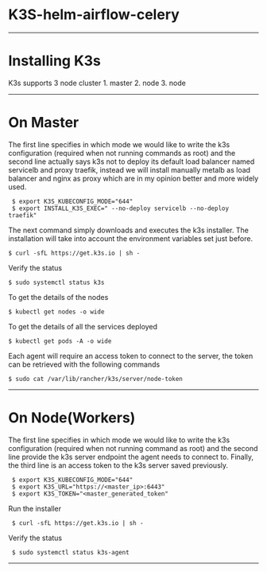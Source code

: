 # K3S-helm-airflow-celery

-------------------------------------------------------------------------------------------------------------------------------------------
# Installing K3s
   K3s supports 3 node cluster
    1. master
    2. node
    3. node
    
-------------------------------------------------------------------------------------------------------------------------------------------

# On Master

The first line specifies in which mode we would like to write the k3s configuration (required when not running commands as root) and the second line actually says k3s not to deploy its default load balancer named servicelb and proxy traefik, instead we will install         manually   metalb as load balancer and nginx as proxy which are in my opinion better and more widely used.
   
     $ export K3S_KUBECONFIG_MODE="644"
     $ export INSTALL_K3S_EXEC=" --no-deploy servicelb --no-deploy traefik"
   
The next command simply downloads and executes the k3s installer. The installation will take into account the environment variables    set just before.  
  
    $ curl -sfL https://get.k3s.io | sh -

      
Verify the status  

    $ sudo systemctl status k3s
     
To get the details of the nodes       
         
    $ kubectl get nodes -o wide
  
To get the details of all the services deployed         
         
    $ kubectl get pods -A -o wide
  
Each agent will require an access token to connect to the server, the token can be retrieved with the following commands        
  
    $ sudo cat /var/lib/rancher/k3s/server/node-token
  
         
         
----------------------------------------------------------------------------------------------------------------------------------------


# On Node(Workers)

The first line specifies in which mode we would like to write the k3s configuration (required when not running command as root)         and the second line provide the k3s server endpoint the agent needs to connect to. Finally, the third line is an access token to         the k3s server saved previously.

     $ export K3S_KUBECONFIG_MODE="644"
     $ export K3S_URL="https://<master_ip>:6443"
     $ export K3S_TOKEN="<master_generated_token"

Run the installer      
      
     $ curl -sfL https://get.k3s.io | sh -
 
      
Verify the status        
 
     $ sudo systemctl status k3s-agent
 
     
      
----------------------------------------------------------------------------------------------------------------------------------------
